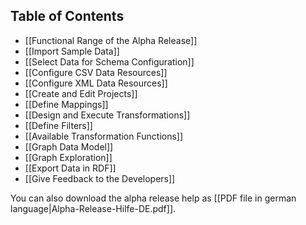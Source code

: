 ## Table of Contents

* [[Functional Range of the Alpha Release]]
* [[Import Sample Data]]
* [[Select Data for Schema Configuration]]
 * [[Configure CSV Data Resources]]
 * [[Configure XML Data Resources]]
* [[Create and Edit Projects]]
 * [[Define Mappings]]
 * [[Design and Execute Transformations]]
 * [[Define Filters]]
 * [[Available Transformation Functions]]
* [[Graph Data Model]]
 * [[Graph Exploration]]
* [[Export Data in RDF]]
* [[Give Feedback to the Developers]]

You can also download the alpha release help as [[PDF file in german language|Alpha-Release-Hilfe-DE.pdf]].
